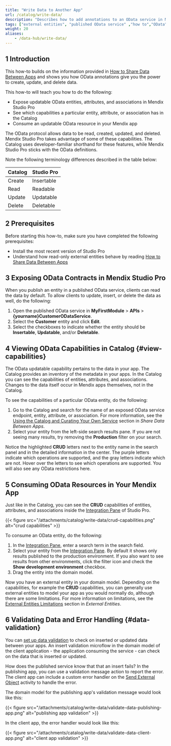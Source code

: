 ```yaml
---
title: "Write Data to Another App"
url: /catalog/write-data/
description: "Describes how to add annotations to an OData service in Mendix Studio Pro, see external entities with these features in the Catalog, and use them to build your app."
tags: ["external entities", "published OData service" ,"how to","OData", "Catalog"]
weight: 20
aliases:
    - /data-hub/write-data/
---
```


## 1 Introduction

This how-to builds on the information provided in [How to Share Data Between Apps](/catalog/write-data/) and shows you how OData annotations give you the power to create, update, and delete data.

This how-to will teach you how to do the following:

* Expose updatable OData entities, attributes, and associations in Mendix Studio Pro
* See which capabilities a particular entity, attribute, or association has in the Catalog
* Consume an updatable OData resource in your Mendix app

The OData protocol allows data to be read, created, updated, and deleted. Mendix Studio Pro takes advantage of some of these capabilities. The Catalog uses developer-familiar shorthand for these features, while Mendix Studio Pro sticks with the OData definitions.

Note the following terminology differences described in the table below:

| Catalog | Studio Pro |
| -------- | ---------- |
| Create   | Insertable |
| Read     | Readable   |
| Update   | Updatable  |
| Delete   | Deletable  |

## 2 Prerequisites

Before starting this how-to, make sure you have completed the following prerequisites:

* Install the most recent version of Studio Pro
* Understand how read-only external entities behave by reading [How to Share Data Between Apps](/catalog/write-data/)

## 3 Exposing OData Contracts in Mendix Studio Pro

When you publish an entity in a published OData service, clients can read the data by default. To allow clients to update, insert, or delete the data as well, do the following:

1. Open the published OData service in **MyFirstModule** > **APIs** > **{yourname}CustomerODataService**.
2. Select the **Customer** entity and click **Edit**.
3. Select the checkboxes to indicate whether the entity should be **Insertable**, **Updatable**, and/or **Deletable**.

## 4 Viewing OData Capabilities in Catalog {#view-capabilities}

The OData updatable capability pertains to the data in your app. The Catalog provides an inventory of the metadata in your apps. In the Catalog you can see the capabilities of entities, attributes, and associations. Changes to the data itself occur in Mendix apps themselves, not in the Catalog.

To see the capabilities of a particular OData entity, do the following: 

1. Go to the Catalog and search for the name of an exposed OData service endpoint, entity, attribute, or association. For more information, see the [Using the Catalog and Curating Your Own Service](/catalog/share-data/#use-and-curate) section in *Share Data Between Apps*.
2. Select your entity from the left-side search results pane. If you are not seeing many results, try removing the **Production** filter on your search.

Notice the highlighted **CRUD** letters next to the entity name in the search panel and in the detailed information in the center. The purple letters indicate which operations are supported, and the gray letters indicate which are not. Hover over the letters to see which operations are supported. You will also see any OData restrictions here.

## 5 Consuming OData Resources in Your Mendix App

Just like in the Catalog, you can see the **CRUD** capabilities of entities, attributes, and associations inside the [Integration Pane](/refguide/integration-pane/) of Studio Pro.

{{< figure src="/attachments/catalog/write-data/crud-capabilities.png" alt="crud capabilities" >}}

To consume an OData entity, do the following:

1. In the [Integration Pane](/refguide/integration-pane/), enter a search term in the search field. 
2. Select your entity from the [Integration Pane](/refguide/integration-pane/). By default it shows only results published to the production environment. If you also want to see results from other environments, click the filter icon and check the **Show development environment** checkbox.
3. Drag the entity into the domain model.

Now you have an external entity in your domain model. Depending on the capabilities, for example the **CRUD** capabilities, you can generally use external entities to model your app as you would normally do, although there are some limitations. For more information on limitations, see the [External Entities Limitations](/refguide/external-entities/#limitations) section in *External Entities*. 

## 6 Validating Data and Error Handling {#data-validation}

You can [set up data validation](/refguide/setting-up-data-validation/) to check on inserted or updated data between your apps. An insert validation microflow in the domain model of the client application - the application consuming the service - can check on the data that is inserted or updated.

How does the published service know that that an insert fails? In the publishing app, you can use a validation message action to report the error. The client app can include a custom error handler on the [Send External Object](/refguide/send-external-object/) activity to handle the error.

The domain model for the publishing app's validation message would look like this:

{{< figure src="/attachments/catalog/write-data/validate-data-publishing-app.png" alt="publishing app validation" >}}

In the client app, the error handler would look like this:

{{< figure src="/attachments/catalog/write-data/validate-data-client-app.png" alt="client app validation" >}}
